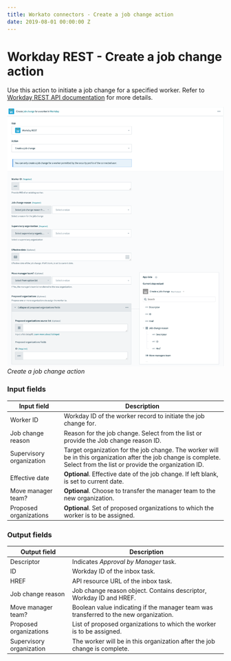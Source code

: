 ```yaml
---
title: Workato connectors - Create a job change action
date: 2019-08-01 00:00:00 Z
---
```


# Workday REST - Create a job change action

Use this action to initiate a job change for a specified worker. Refer to [Workday REST API documentation](https://doc.workday.com/reader/wsiU0cnNjCc_k7shLNxLEA/3Zi_EjiDLCyNVUNtcI9~Nw#dan1370797990026__POST) for more details.

![Create a job change action](/assets/images/workday-rest/create-job-change.png)
*Create a job change action*

### Input fields

| Input field              | Description |
| ------------------------ | ----------- |
| Worker ID                | Workday ID of the worker record to initiate the job change for. |
| Job change reason        | Reason for the job change. Select from the list or provide the Job change reason ID. |
| Supervisory organization | Target organization for the job change. The worker will be in this organization after the job change is complete. Select from the list or provide the organization ID. |
| Effective date           | **Optional**. Effective date of the job change. If left blank, is set to current date. |
| Move manager team?       | **Optional**. Choose to transfer the manager team to the new organization. |
| Proposed organizations   | **Optional**. Set of proposed organizations to which the worker is to be assigned. |

### Output fields

| Output field             | Description |
| ------------------------ | ----------- |
| Descriptor               | Indicates *Approval by Manager* task. |
| ID                       | Workday ID of the inbox task.         |
| HREF                     | API resource URL of the inbox task.   |
| Job change reason        | Job change reason object. Contains descriptor, Workday ID and HREF. |
| Move manager team?       | Boolean value indicating if the manager team was transferred to the new organization. |
| Proposed organizations   | List of proposed organizations to which the worker is to be assigned. |
| Supervisory organization | The worker will be in this organization after the job change is complete. |
